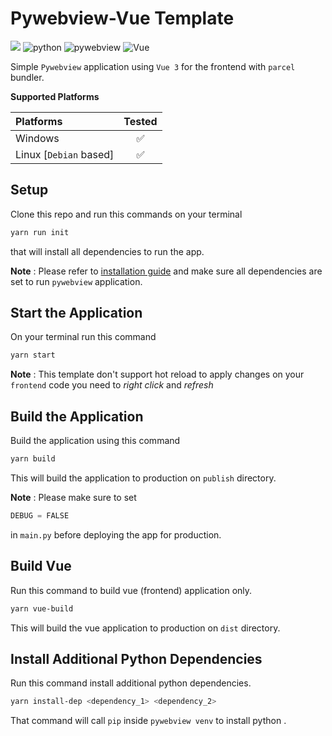 # Pywebview-Vue Template

![](https://img.shields.io/badge/Made%20with-🧡-white?style=plastic)
![python](https://img.shields.io/badge/python->%203.8-blue?style=plastic&logo=python)
![pywebview](https://img.shields.io/badge/pywebview-3.5-green?style=plastic)
![Vue](https://img.shields.io/badge/Vue%203-20232A?style=plastic&logo=vue.js)

Simple `Pywebview` application using `Vue 3` for the frontend with `parcel` bundler.

**Supported Platforms**

| Platforms              |       Tested       |
| :--------------------- | :----------------: |
| Windows                | :white_check_mark: |
| Linux [`Debian` based] | :white_check_mark: |

## Setup

Clone this repo and run this commands on your terminal

```bash
yarn run init
```

that will install all dependencies to run the app.

**Note** : Please refer to [installation guide](https://pywebview.flowrl.com/guide/installation.html#dependencies)
and make sure all dependencies are set to run `pywebview` application.

## Start the Application

On your terminal run this command

```bash
yarn start
```

**Note** : This template don't support hot reload to apply changes on your `frontend` code you need
to _right click_ and _refresh_

## Build the Application

Build the application using this command

```bash
yarn build
```

This will build the application to production on `publish` directory.

**Note** : Please make sure to set

```python
DEBUG = FALSE
```

in `main.py` before deploying the app for production.

## Build Vue

Run this command to build vue (frontend) application only.

```bash
yarn vue-build
```

This will build the vue application to production on `dist` directory.

## Install Additional Python Dependencies

Run this command install additional python dependencies.

```bash
yarn install-dep <dependency_1> <dependency_2>
```

That command will call `pip` inside `pywebview venv` to install python .
